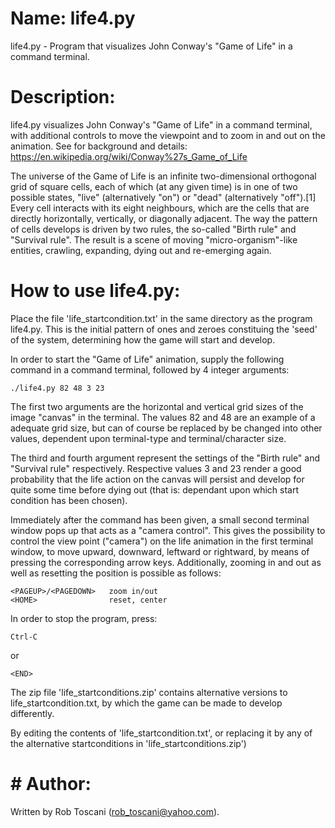 # Name: life4.py
life4.py - Program that visualizes John Conway's "Game of Life" in a command terminal.

# Description:
life4.py visualizes John Conway's "Game of Life" in a command terminal, with additional controls to move the viewpoint and to zoom in and out on the animation.
See for background and details: https://en.wikipedia.org/wiki/Conway%27s_Game_of_Life

The universe of the Game of Life is an infinite two-dimensional orthogonal grid of square cells, each of which (at any given time) is in one of two possible states, "live" (alternatively "on") or "dead" (alternatively "off").[1] Every cell interacts with its eight neighbours, which are the cells that are directly horizontally, vertically, or diagonally adjacent. The way the pattern of cells develops is driven by two rules, the so-called "Birth rule" and "Survival rule". The result is a scene of moving "micro-organism"-like entities, crawling, expanding, dying out and re-emerging again.

# How to use life4.py:
Place the file 'life_startcondition.txt' in the same directory as the program life4.py. This is the initial pattern of ones and zeroes constituing the 'seed' of the system, determining how the game will start and develop. 

In order to start the "Game of Life" animation, supply the following command in a command terminal, followed by 4 integer arguments:

	./life4.py 82 48 3 23

The first two arguments are the horizontal and vertical grid sizes of the image "canvas" in the terminal. The values 82 and 48 are an example of a adequate grid size, but can of course be replaced by be changed into other values, dependent upon terminal-type and terminal/character size.

The third and fourth argument represent the settings of the "Birth rule" and "Survival rule" respectively.
Respective values 3 and 23 render a good probability that the life action on the canvas will persist and develop for quite some time before dying out (that is: dependant upon which start condition has been chosen).

Immediately after the command has been given, a small second terminal window pops up that acts as a "camera control". This gives the possibility to control the view point ("camera") on the life animation in the first terminal window, to move upward, downward, leftward or rightward, by means of pressing the corresponding arrow keys. Additionally, zooming in and out as well as resetting the position is possible as follows:

	<PAGEUP>/<PAGEDOWN>   zoom in/out
	<HOME>                reset, center

In order to stop the program, press:

	Ctrl-C

or

	<END>

The zip file 'life_startconditions.zip' contains alternative versions to life_startcondition.txt, by which the game can be made to develop differently.

By editing the contents of 'life_startcondition.txt', or replacing it by any of the alternative startconditions in 'life_startconditions.zip')

# # Author:
Written by Rob Toscani (rob_toscani@yahoo.com).
